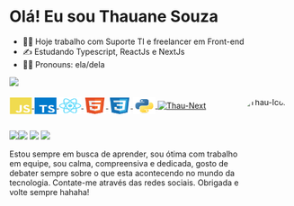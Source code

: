 # Olá! Eu sou Thauane Souza
- 👨‍💻 Hoje trabalho com Suporte TI e freelancer em Front-end
- ✍ Estudando Typescript, ReactJs e NextJs
- 👩‍🦰 Pronouns: ela/dela

<div>
<a href="https://github.com/ImportFreya">
<img height="170em" src="https://github-readme-stats.vercel.app/api?username=ImportFreya&show_icons=true&include_all_commits=true&count_private=true&bg_color=45,8e2de2,4a00e0&title_color=fff&icon_color=fff&border_color=000&text_color=fff"/>
</div>

<div style="display: inline_block"><br>
  <img align="center" alt="Thau-Js" height="30" width="40" src="https://raw.githubusercontent.com/devicons/devicon/master/icons/javascript/javascript-plain.svg">
  <img align="center" alt="Thau-Ts" height="30" width="40" src="https://raw.githubusercontent.com/devicons/devicon/master/icons/typescript/typescript-plain.svg">
  <img align="center" alt="Thau-React" height="30" width="40" src="https://raw.githubusercontent.com/devicons/devicon/master/icons/react/react-original.svg">
  <img align="center" alt="Thau-HTML" height="30" width="40" src="https://raw.githubusercontent.com/devicons/devicon/master/icons/html5/html5-original.svg">
  <img align="center" alt="Thau-CSS" height="30" width="40" src="https://raw.githubusercontent.com/devicons/devicon/master/icons/css3/css3-original.svg">
  <img align="center" alt="Thau-Python" height="30" width="40" src="https://raw.githubusercontent.com/devicons/devicon/master/icons/python/python-original.svg">
  <img align="center" alt="Thau-Next" height="30" width="40" src="https://cdn.jsdelivr.net/gh/devicons/devicon/icons/nextjs/nextjs-original.svg" />
 <img align="right" alt="Thau-Icone" height="150" style="border-radius:50px;" src="https://cdn.discordapp.com/attachments/844770389355266088/1115416379672244355/download20230601200619.png?width=593&height=593">
  
</div>
  
  ##
 
<div>
  <a href="https://www.instagram.com/thau.souz/" target="_blank"><img src="https://img.shields.io/badge/-Instagram-%23E4405F?style=for-the-badge&logo=instagram&logoColor=white" target="_blank"></a
 <a href="https://discord.gg/Z55b9r73gE" target="_blank"><img src="https://img.shields.io/badge/Discord-7289DA?style=for-the-badge&logo=discord&logoColor=white" target="_blank"></a> 
  <a href = "mailto:thauane-souza1@live.com"><img src="https://img.shields.io/badge/-Gmail-%23333?style=for-the-badge&logo=gmail&logoColor=white" target="_blank"></a>
  <a href="https://www.linkedin.com/in/thauane-souza-13a40422b/" target="_blank"><img src="https://img.shields.io/badge/-LinkedIn-%230077B5?style=for-the-badge&logo=linkedin&logoColor=white" target="_blank"></a> 
</div>
<div>
<p>Estou sempre em busca de aprender, sou ótima com trabalho em equipe, sou calma, compreensiva e dedicada, gosto de debater sempre sobre o que esta acontecendo no mundo da tecnologia. Contate-me através das redes sociais. Obrigada e volte sempre hahaha!</p>
</div>


